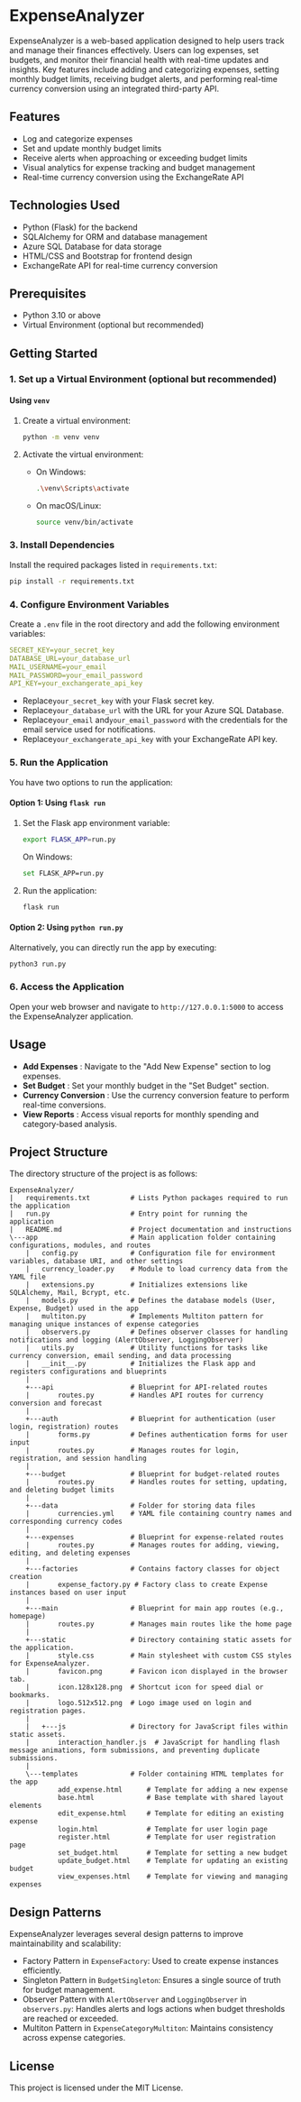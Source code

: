 # ExpenseAnalyzer

ExpenseAnalyzer is a web-based application designed to help users track and manage their finances effectively. Users can log expenses, set budgets, and monitor their financial health with real-time updates and insights. Key features include adding and categorizing expenses, setting monthly budget limits, receiving budget alerts, and performing real-time currency conversion using an integrated third-party API.

## Features

- Log and categorize expenses
- Set and update monthly budget limits
- Receive alerts when approaching or exceeding budget limits
- Visual analytics for expense tracking and budget management
- Real-time currency conversion using the ExchangeRate API

## Technologies Used

- Python (Flask) for the backend
- SQLAlchemy for ORM and database management
- Azure SQL Database for data storage
- HTML/CSS and Bootstrap for frontend design
- ExchangeRate API for real-time currency conversion

## Prerequisites

- Python 3.10 or above
- Virtual Environment (optional but recommended)

## Getting Started

### 1. Set up a Virtual Environment (optional but recommended)

#### Using `venv`

1. Create a virtual environment:

   ```bash
   python -m venv venv
   ```

2. Activate the virtual environment:

   - On Windows:

     ```bash
     .\venv\Scripts\activate
     ```

   - On macOS/Linux:

     ```bash
     source venv/bin/activate
     ```

### 3. Install Dependencies

Install the required packages listed in `requirements.txt`:

```bash
pip install -r requirements.txt
```

### 4. Configure Environment Variables

Create a `.env` file in the root directory and add the following environment variables:

```yaml
SECRET_KEY=your_secret_key
DATABASE_URL=your_database_url
MAIL_USERNAME=your_email
MAIL_PASSWORD=your_email_password
API_KEY=your_exchangerate_api_key
```

- Replace`your_secret_key` with your Flask secret key.
- Replace`your_database_url` with the URL for your Azure SQL Database.
- Replace`your_email` and`your_email_password` with the credentials for the email service used for notifications.
- Replace`your_exchangerate_api_key` with your ExchangeRate API key.

### 5. Run the Application

You have two options to run the application:

#### Option 1: Using `flask run`

1. Set the Flask app environment variable:

   ```bash
   export FLASK_APP=run.py
   ```

   On Windows:

   ```bash
   set FLASK_APP=run.py
   ```

2. Run the application:

   ```bash
   flask run
   ```

#### Option 2: Using `python run.py`

Alternatively, you can directly run the app by executing:

```bash
python3 run.py
```

### 6. Access the Application

Open your web browser and navigate to `http://127.0.0.1:5000` to access the ExpenseAnalyzer application.

## Usage

- **Add Expenses** : Navigate to the "Add New Expense" section to log expenses.
- **Set Budget** : Set your monthly budget in the "Set Budget" section.
- **Currency Conversion** : Use the currency conversion feature to perform real-time conversions.
- **View Reports** : Access visual reports for monthly spending and category-based analysis.

## Project Structure

The directory structure of the project is as follows:

```text
ExpenseAnalyzer/
|   requirements.txt          # Lists Python packages required to run the application
|   run.py                    # Entry point for running the application
|   README.md                 # Project documentation and instructions
\---app                       # Main application folder containing configurations, modules, and routes
    |   config.py             # Configuration file for environment variables, database URI, and other settings
    |   currency_loader.py    # Module to load currency data from the YAML file
    |   extensions.py         # Initializes extensions like SQLAlchemy, Mail, Bcrypt, etc.
    |   models.py             # Defines the database models (User, Expense, Budget) used in the app
    |   multiton.py           # Implements Multiton pattern for managing unique instances of expense categories
    |   observers.py          # Defines observer classes for handling notifications and logging (AlertObserver, LoggingObserver)
    |   utils.py              # Utility functions for tasks like currency conversion, email sending, and data processing
    |   __init__.py           # Initializes the Flask app and registers configurations and blueprints
    |
    +---api                   # Blueprint for API-related routes
    |       routes.py         # Handles API routes for currency conversion and forecast
    |
    +---auth                  # Blueprint for authentication (user login, registration) routes
    |       forms.py          # Defines authentication forms for user input
    |       routes.py         # Manages routes for login, registration, and session handling
    |
    +---budget                # Blueprint for budget-related routes
    |       routes.py         # Handles routes for setting, updating, and deleting budget limits
    |
    +---data                  # Folder for storing data files
    |       currencies.yml    # YAML file containing country names and corresponding currency codes
    |
    +---expenses              # Blueprint for expense-related routes
    |       routes.py         # Manages routes for adding, viewing, editing, and deleting expenses
    |
    +---factories             # Contains factory classes for object creation
    |       expense_factory.py # Factory class to create Expense instances based on user input
    |
    +---main                  # Blueprint for main app routes (e.g., homepage)
    |       routes.py         # Manages main routes like the home page
    |
    +---static                # Directory containing static assets for the application.
    |       style.css         # Main stylesheet with custom CSS styles for ExpenseAnalyzer.
    |       favicon.png       # Favicon icon displayed in the browser tab.
    |       icon.128x128.png  # Shortcut icon for speed dial or bookmarks.
    |       logo.512x512.png  # Logo image used on login and registration pages.
    |
    |   +---js                # Directory for JavaScript files within static assets.
    |       interaction_handler.js  # JavaScript for handling flash message animations, form submissions, and preventing duplicate submissions.
    |
    \---templates             # Folder containing HTML templates for the app
            add_expense.html      # Template for adding a new expense
            base.html             # Base template with shared layout elements
            edit_expense.html     # Template for editing an existing expense
            login.html            # Template for user login page
            register.html         # Template for user registration page
            set_budget.html       # Template for setting a new budget
            update_budget.html    # Template for updating an existing budget
            view_expenses.html    # Template for viewing and managing expenses
```

## Design Patterns

ExpenseAnalyzer leverages several design patterns to improve maintainability and scalability:

- Factory Pattern in `ExpenseFactory`: Used to create expense instances efficiently.
- Singleton Pattern in `BudgetSingleton`: Ensures a single source of truth for budget management.
- Observer Pattern with `AlertObserver` and `LoggingObserver` in `observers.py`: Handles alerts and logs actions when budget thresholds are reached or exceeded.
- Multiton Pattern in `ExpenseCategoryMultiton`: Maintains consistency across expense categories.

## License

This project is licensed under the MIT License.
